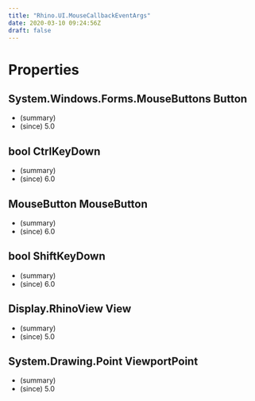 ```yaml
---
title: "Rhino.UI.MouseCallbackEventArgs"
date: 2020-03-10 09:24:56Z
draft: false
---
```


# Properties
## System.Windows.Forms.MouseButtons Button
- (summary) 
- (since) 5.0
## bool CtrlKeyDown
- (summary) 
- (since) 6.0
## MouseButton MouseButton
- (summary) 
- (since) 6.0
## bool ShiftKeyDown
- (summary) 
- (since) 6.0
## Display.RhinoView View
- (summary) 
- (since) 5.0
## System.Drawing.Point ViewportPoint
- (summary) 
- (since) 5.0
